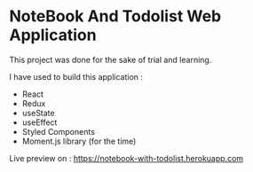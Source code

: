 # NoteBook And Todolist Web Application

This project was done for the sake of trial and learning.

I have used to build this application :
 - React 
 - Redux
 - useState
 - useEffect
 - Styled Components
 - Moment.js library (for the time)

Live preview on :
https://notebook-with-todolist.herokuapp.com
